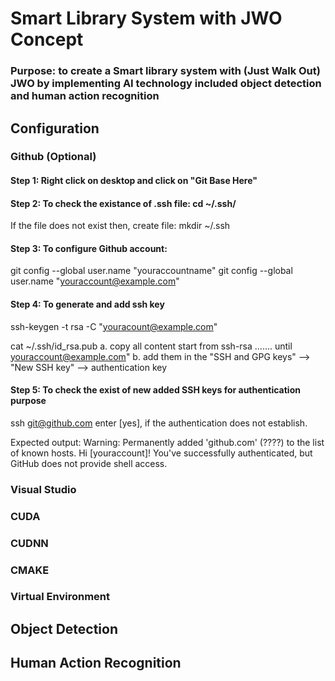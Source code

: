 # Smart Library System with JWO Concept 
### Purpose: to create a Smart library system with (Just Walk Out) JWO  by implementing AI technology included object detection and human action recognition 

## Configuration 
### Github (Optional)
#### Step 1: Right click on desktop and click on "Git Base Here"

#### Step 2: To check the existance of .ssh file: cd ~/.ssh/
If the file does not exist then, create file: mkdir ~/.ssh

#### Step 3: To configure Github account: 
git config --global user.name "youraccountname"
git config --global user.name "youraccount@example.com"

#### Step 4: To generate and add ssh key
ssh-keygen -t rsa -C "youracount@example.com"

cat ~/.ssh/id_rsa.pub 
a. copy all content start from ssh-rsa ....... until youraccount@example.com"
b. add them in the "SSH and GPG keys" --> "New SSH key" -->  authentication key

#### Step 5: To check the exist of new added SSH keys for authentication purpose
ssh git@github.com
enter [yes], if the authentication does not establish. 

Expected output:
Warning: Permanently added 'github.com' (????) to the list of known hosts.
Hi [youraccount]! You've successfully authenticated, but GitHub does not provide shell access.

### Visual Studio
### CUDA  
### CUDNN 
### CMAKE
### Virtual Environment 


## Object Detection 

## Human Action Recognition 

